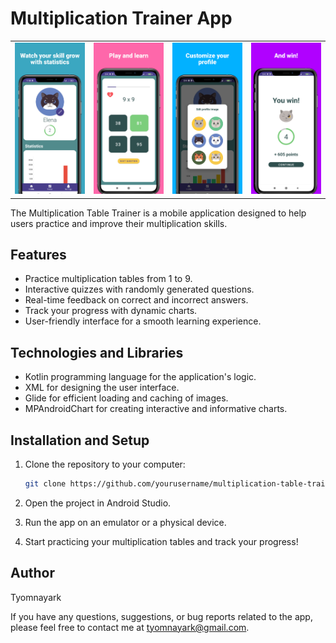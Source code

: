 # Multiplication Trainer App

<table>
  <tr>
    <td><img src="./images/1.png" alt="Image 1"></td>
    <td><img src="./images/2.png" alt="Image 2"></td>
    <td><img src="./images/3.png" alt="Image 3"></td>
    <td><img src="./images/4.png" alt="Image 4"></td>
  </tr>
</table>


The Multiplication Table Trainer is a mobile application designed to help users practice and improve their multiplication skills. 

## Features

- Practice multiplication tables from 1 to 9.
- Interactive quizzes with randomly generated questions.
- Real-time feedback on correct and incorrect answers.
- Track your progress with dynamic charts.
- User-friendly interface for a smooth learning experience.

## Technologies and Libraries

- Kotlin programming language for the application's logic.
- XML for designing the user interface.
- Glide for efficient loading and caching of images.
- MPAndroidChart for creating interactive and informative charts.

## Installation and Setup

1. Clone the repository to your computer:

   ```bash
   git clone https://github.com/yourusername/multiplication-table-trainer.git
   ```
2. Open the project in Android Studio.

3. Run the app on an emulator or a physical device.

4. Start practicing your multiplication tables and track your progress!
   
## Author
Tyomnayark

If you have any questions, suggestions, or bug reports related to the app, please feel free to contact me at tyomnayark@gmail.com.
